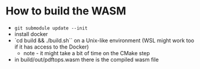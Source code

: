 How to build the WASM
===

* `git submodule update --init`
* install docker
* `cd build && ./build.sh`` on a Unix-like environment (WSL might work too if it has access to the Docker)
  * note - it might take a bit of time on the CMake step
* in build/out/pdftops.wasm there is the compiled wasm file